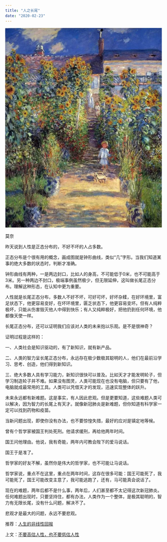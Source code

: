 ```yaml
---
title: "人之长尾"
date: "2020-02-23"
---
```


  

![连岳文章](images/连岳文章picture-25.jpg)

莫奈

  

昨天说到人性是正态分布的，不好不坏的人占多数。  

  

正态分布是个很有用的概念，画成图就是钟形曲线，类似“几”字形。当我们知道某事的绝大多数的状态时，判断才准确。

  

钟形曲线有两种，一是两边封口，比如人的身高，不可能低于0米，也不可能高于3米。另一种两边不封口，极端事例虽然极少，但无限延伸，这叫做长尾正态分布。理解这种形态，在认知中更为重要。

  

人性就是长尾正态分布，多数人不好不坏，可好可坏，好坏杂糅，在好环境里，富足状态下，他更容易变好，在坏环境里，匮乏状态下，他更容易变坏。但有人纯粹极坏，只能从伤害毁灭他人中得到快乐；有人又纯粹极好，把他扔到任何环境，他都像天使一样。

  

长尾正态分布，还可以证明我们应该对人类的未来抱以乐观。是不是很神奇？

  

证明过程是这样的：

  

一、人类社会是知识驱动的，有了新知识，就有新产品。  

  

二、人类的智力呈长尾正态分布，永远存在极少数极其聪明的人，他们在最前沿学习、思考、创造，他们得到新知识。

  

三、绝大多数人具有学习能力，新知识很快可以普及。比如天才才能发明轮子，但学习制造轮子并不难。如果没有图灵，人类可能现在也没有电脑，但只要有了他，电脑就成最常用的工具。人类可以凭借天才的发现，迅速实现整体的跃升。

  

未来永远都有新难题。这是事实，有人因此悲观。但是更要知道，这些难题人类可以解决，因为智力的长尾上有天才。就像新冠肺炎是新难题，但你知道有科学家一定可以找到药物和疫苗。

  

当新问题出现，即使你没有办法，也不要惊惶失措，最好的应对是镇定地等候。  

  

曾有个哲学家被国王判处死刑。他请求缓刑，再给他两年时间。

  

国王问他理由。他说，我有奇能，两年内可教会陛下的爱马说话。  

  

国王于是准了。  

  

哲学家的好友不解，虽然你是伟大的哲学家，也不可能让马说话。  

  

哲学家说，重点不在这里，重点在两年时间，这存在很多可能：国王可能死了，我可能死了，国王可能改变主意了，我可能逃跑了，还有，马可能真会说话了。

  

现在的难题，两年后都不是什么事，两年后，人们甚至都不太记得这次新冠肺炎。任何难题出现时，只要坚持住，都有办法，人类作为一个整体，是极其聪明的，智力有无限长尾，没有什么问题，解决不了。

  

悲观才是最大的问题，永远不要悲观。

  

推荐：[人生的非线性回报](http://mp.weixin.qq.com/s?__biz=MjM5NDU0Mjk2MQ==&mid=2651632436&idx=1&sn=b5624772f98250d481a8ce3235da4310&chksm=bd7e372a8a09be3c31584d26820d0120e64649eda170383c5f2509f586502fff27fac389b683&scene=21#wechat_redirect)  

上文：[不要高估人性，也不要低估人性](http://mp.weixin.qq.com/s?__biz=MjM5NDU0Mjk2MQ==&mid=2651637500&idx=1&sn=4c175afd3759a8b6c9fafc5ae49d40f7&chksm=bd7e42e28a09cbf41c70b47fc5cba51b738c9c4e01815bae20538ec27db2e0667bff86e1b95f&scene=21#wechat_redirect)
